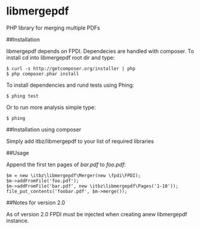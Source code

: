 libmergepdf
===========

PHP library for merging multiple PDFs


##Installation

libmergepdf depends on FPDI. Dependecies are handled with composer.
To install cd into libmergepdf root dir and type:

    $ curl -s http://getcomposer.org/installer | php
    $ php composer.phar install


To install dependencies and rund tests using Phing:

    $ phing test

Or to run more analysis simple type:

    $ phing


##Installation using composer

Simply add itbz/libmergepdf to your list of required libraries


##Usage

Append the first ten pages of *bar.pdf* to *foo.pdf*:

    $m = new \itbz\libmergepdf\Merger(new \fpdi\FPDI);
    $m->addFromFile('foo.pdf');
    $m->addFromFile('bar.pdf', new \itbz\libmergepdf\Pages('1-10'));
    file_put_contents('foobar.pdf', $m->merge());


##Notes for version 2.0

As of version 2.0 FPDI must be injected when creating anew libmergepdf instance.